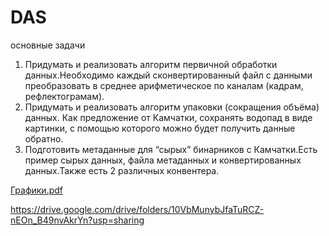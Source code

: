 # DAS
основные задачи
1. Придумать и реализовать алгоритм первичной обработки данных.Необходимо каждый сконвертированный файл с данными преобразовать в среднее арифметическое по каналам (кадрам, рефлектограмам).
2. Придумать и реализовать алгоритм упаковки (сокращения объёма) данных. Как предложение от Камчатки, сохранять водопад в виде картинки, с помощью которого можно будет получить данные обратно.
3. Подготовить метаданные для “сырых” бинарников с Камчатки.Есть пример сырых данных, файла метаданных и конвертированных данных.Также есть 2 различных конвентера.
   
[Графики.pdf](https://github.com/user-attachments/files/17471036/default.pdf)

https://drive.google.com/drive/folders/10VbMunybJfaTuRCZ-nEOn_B49nvAkrYn?usp=sharing 
